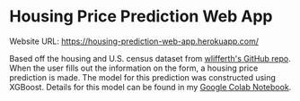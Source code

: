 # Housing Price Prediction Web App

Website URL: https://housing-prediction-web-app.herokuapp.com/

Based off the housing and U.S. census dataset from [wlifferth's GitHub repo](https://github.com/wlifferth/build-an-ml-web-app). When the user fills out the information on the form, a housing price prediction is made. The model for this prediction was constructed using XGBoost. Details for this model can be found in my [Google Colab Notebook](https://colab.research.google.com/drive/1HqXrIcoCs4K612R8kIiMpNa5MYb0hKpP?usp=sharing).